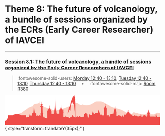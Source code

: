 # Theme 8: The future of volcanology, a bundle of sessions organized by the ECRs (Early Career Researcher) of IAVCEI

---

### [Session 8.1: The future of volcanology, a bundle of sessions organized by the Early Career Researchers of IAVCEI](sessions/session-8-1.md)

> :fontawesome-solid-users: [Monday 12:40 - 13:10](sessions_comparison.md#__tabbed_1_5), [Tuesday 12:40 - 13:10](sessions_comparison.md#__tabbed_2_5), [Thursday 12:40 - 13:10](sessions_comparison.md#__tabbed_3_5) &nbsp; &nbsp; • &nbsp; &nbsp; :fontawesome-solid-map: [Room R380](maps_venue.md#__tabbed_1_1)

![Footer](img/footer.png){  style="transform: translateY(35px);" }
